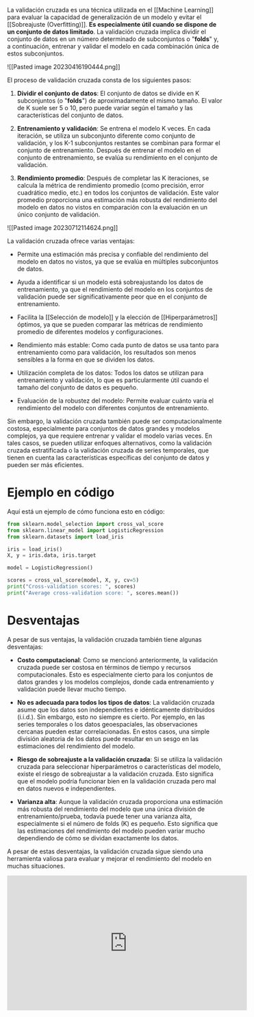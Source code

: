 La validación cruzada es una técnica utilizada en el [[Machine Learning]] para evaluar la capacidad de generalización de un modelo y evitar el [[Sobreajuste (Overfitting)]]. **Es especialmente útil cuando se dispone de un conjunto de datos limitado**. La validación cruzada implica dividir el conjunto de datos en un número determinado de subconjuntos o "**folds**" y, a continuación, entrenar y validar el modelo en cada combinación única de estos subconjuntos.

![[Pasted image 20230416190444.png]]

El proceso de validación cruzada consta de los siguientes pasos:

1.  **Dividir el conjunto de datos**: El conjunto de datos se divide en K subconjuntos (o "**folds**") de aproximadamente el mismo tamaño. El valor de K suele ser 5 o 10, pero puede variar según el tamaño y las características del conjunto de datos.

2.  **Entrenamiento y validación**: Se entrena el modelo K veces. En cada iteración, se utiliza un subconjunto diferente como conjunto de validación, y los K-1 subconjuntos restantes se combinan para formar el conjunto de entrenamiento. Después de entrenar el modelo en el conjunto de entrenamiento, se evalúa su rendimiento en el conjunto de validación.

3.  **Rendimiento promedio**: Después de completar las K iteraciones, se calcula la métrica de rendimiento promedio (como precisión, error cuadrático medio, etc.) en todos los conjuntos de validación. Este valor promedio proporciona una estimación más robusta del rendimiento del modelo en datos no vistos en comparación con la evaluación en un único conjunto de validación.

![[Pasted image 20230712114624.png]]

La validación cruzada ofrece varias ventajas:

-   Permite una estimación más precisa y confiable del rendimiento del modelo en datos no vistos, ya que se evalúa en múltiples subconjuntos de datos.
  
-   Ayuda a identificar si un modelo está sobreajustando los datos de entrenamiento, ya que el rendimiento del modelo en los conjuntos de validación puede ser significativamente peor que en el conjunto de entrenamiento.
  
-   Facilita la [[Selección de modelo]] y la elección de [[Hiperparámetros]] óptimos, ya que se pueden comparar las métricas de rendimiento promedio de diferentes modelos y configuraciones.
  
-  Rendimiento más estable: Como cada punto de datos se usa tanto para entrenamiento como para validación, los resultados son menos sensibles a la forma en que se dividen los datos.

- Utilización completa de los datos: Todos los datos se utilizan para entrenamiento y validación, lo que es particularmente útil cuando el tamaño del conjunto de datos es pequeño.

- Evaluación de la robustez del modelo: Permite evaluar cuánto varía el rendimiento del modelo con diferentes conjuntos de entrenamiento.

Sin embargo, la validación cruzada también puede ser computacionalmente costosa, especialmente para conjuntos de datos grandes y modelos complejos, ya que requiere entrenar y validar el modelo varias veces. En tales casos, se pueden utilizar enfoques alternativos, como la validación cruzada estratificada o la validación cruzada de series temporales, que tienen en cuenta las características específicas del conjunto de datos y pueden ser más eficientes.

# Ejemplo en código

Aquí está un ejemplo de cómo funciona esto en código:

```python
from sklearn.model_selection import cross_val_score
from sklearn.linear_model import LogisticRegression
from sklearn.datasets import load_iris

iris = load_iris()
X, y = iris.data, iris.target

model = LogisticRegression()

scores = cross_val_score(model, X, y, cv=5)
print("Cross-validation scores: ", scores)
print("Average cross-validation score: ", scores.mean())
```

# Desventajas

A pesar de sus ventajas, la validación cruzada también tiene algunas desventajas:

- **Costo computacional**: Como se mencionó anteriormente, la validación cruzada puede ser costosa en términos de tiempo y recursos computacionales. Esto es especialmente cierto para los conjuntos de datos grandes y los modelos complejos, donde cada entrenamiento y validación puede llevar mucho tiempo.

- **No es adecuada para todos los tipos de datos**: La validación cruzada asume que los datos son independientes e idénticamente distribuidos (i.i.d.). Sin embargo, esto no siempre es cierto. Por ejemplo, en las series temporales o los datos geoespaciales, las observaciones cercanas pueden estar correlacionadas. En estos casos, una simple división aleatoria de los datos puede resultar en un sesgo en las estimaciones del rendimiento del modelo.

- **Riesgo de sobreajuste a la validación cruzada**: Si se utiliza la validación cruzada para seleccionar hiperparámetros o características del modelo, existe el riesgo de sobreajustar a la validación cruzada. Esto significa que el modelo podría funcionar bien en la validación cruzada pero mal en datos nuevos e independientes.

- **Varianza alta**: Aunque la validación cruzada proporciona una estimación más robusta del rendimiento del modelo que una única división de entrenamiento/prueba, todavía puede tener una varianza alta, especialmente si el número de folds (K) es pequeño. Esto significa que las estimaciones del rendimiento del modelo pueden variar mucho dependiendo de cómo se dividan exactamente los datos.

A pesar de estas desventajas, la validación cruzada sigue siendo una herramienta valiosa para evaluar y mejorar el rendimiento del modelo en muchas situaciones.


<iframe width="560" height="315" src="https://www.youtube.com/embed/6dbrR-WymjI" title="YouTube video player" frameborder="0" allow="accelerometer; autoplay; clipboard-write; encrypted-media; gyroscope; picture-in-picture; web-share" allowfullscreen></iframe>